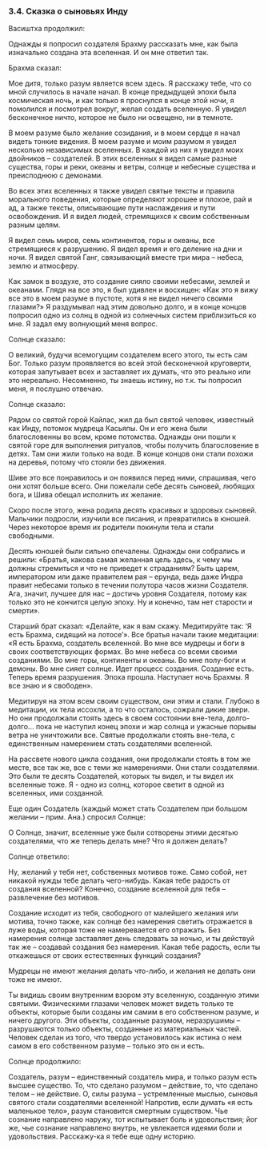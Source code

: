 ### 3.4. Сказка о сыновьях Инду

Васиштха продолжил:

Однажды я попросил создателя Брахму рассказать мне, как была изначально создана эта вселенная. И он мне ответил так.

Брахма сказал:

Мое дитя, только разум является всем здесь. Я расскажу тебе, что со мной случилось в начале начал. В конце предыдущей эпохи была космическая ночь, и как только я проснулся в конце этой ночи, я помолился и посмотрел вокруг, желая создать вселенную. Я увидел бесконечное ничто, которое не было ни освещено, ни в темноте.

В моем разуме было желание созидания, и в моем сердце я начал видеть тонкие видения. В моем разуме и моим разумом я увидел несколько независимых вселенных. В каждой из них я увидел моих двойников – создателей. В этих вселенных я видел самые разные существа, горы и реки, океаны и ветры, солнце и небесные существа и преисподнюю с демонами.

Во всех этих вселенных я также увидел святые тексты и правила морального поведения, которые определяют хорошее и плохое, рай и ад, а также тексты, описывающие пути наслаждения и пути освобождения. И я видел людей, стремящихся к своим собственным разным целям.

Я видел семь миров, семь континентов, горы и океаны, все стремящиеся к разрушению. Я видел время и его деление на дни и ночи. Я видел святой Ганг, связывающий вместе три мира – небеса, землю и атмосферу.

Как замок в воздухе, это создание сияло своими небесами, землей и океанами. Глядя на все это, я был удивлен и восхищен: «Как это я вижу все это в моем разуме в пустоте, хотя я не видел ничего своими глазами?» Я раздумывал над этим довольно долго, и в конце концов попросил одно из солнц в одной из солнечных систем приблизиться ко мне. Я задал ему волнующий меня вопрос.

Солнце сказало:

О великий, будучи всемогущим создателем всего этого, ты есть сам Бог. Только разум проявляется во всей этой бесконечной круговерти, которая запутывает всех и заставляет их думать, что это реально или это нереально. Несомненно, ты знаешь истину, но т.к. ты попросил меня, я послушно отвечаю.

Солнце сказало:

Рядом со святой горой Кайлас, жил да был святой человек, известный как Инду, потомок мудреца Касьяпы. Он и его жена были благословенны во всем, кроме потомства. Однажды они пошли к святой горе для выполнения ритуалов, чтобы получить благословение в детях. Там они жили только на воде. В конце концов они стали похожи на деревья, потому что стояли без движения.

Шиве это все понравилось и он появился перед ними, спрашивая, чего они хотят больше всего. Они пожелали себе десять сыновей, любящих бога, и Шива обещал исполнить их желание.

Скоро после этого, жена родила десять красивых и здоровых сыновей. Мальчики подросли, изучили все писания, и превратились в юношей. Через некоторое время их родители покинули тела и стали свободными.

Десять юношей были сильно опечалены. Однажды они собрались и решили: «Братья, какова самая желанная цель здесь, к чему мы должны стремиться и что не приведет к страданиям? Быть царем, императором или даже правителем рая – ерунда, ведь даже Индра правит небесами только в течении полутора часов жизни Создателя. Ага, значит, лучшее для нас – достичь уровня Создателя, потому как только это не кончится целую эпоху. Ну и конечно, там нет старости и смерти».

Старший брат сказал: «Делайте, как я вам скажу. Медитируйте так: ‘Я есть Брахма, сидящий на лотосе’». Все братья начали такие медитации: «Я есть Брахма, создатель вселенной. Во мне все мудрецы и боги в своих соответствующих формах. Во мне небеса со всеми своими созданиями. Во мне горы, континенты и океаны. Во мне полу-боги и демоны. Во мне сияет солнце. Идет процесс создания. Создание есть. Теперь время разрушения. Эпоха прошла. Наступает ночь Брахмы. Я все знаю и я свободен».

Медитируя на этом всем своим существом, они этим и стали. Глубоко в медитации, их тела иссохли, а то что осталось, сожрали дикие звери. Но они продолжали стоять здесь в своем состоянии вне-тела, долго-долго... пока не наступил конец эпохи и жар солнца и ужасные порывы ветра не уничтожили все. Святые продолжали стоять вне-тела, с единственным намерением стать создателями вселенной.

На рассвете нового цикла создания, они продолжали стоять в том же месте, все так же, все с теми же намерениями. Они стали создателями. Это были те десять Создателей, которых ты видел, и ты видел их вселенные тоже. Я - одно из солнц, которое светит в одной из вселенных, ими созданной.

Еще один Создатель (каждый может стать Создателем при большом желании – прим. Ана.) спросил Солнце:

О Солнце, значит, вселенные уже были сотворены этими десятью создателями, что же теперь делать мне? Что я должен делать?

Солнце ответило:

Ну, желаний у тебя нет, собственных мотивов тоже. Само собой, нет никакой нужды тебе делать чего-нибудь. Какая тебе радость от создания вселенной? Конечно, создание вселенной для тебя – развлечение без мотивов.

Создание исходит из тебя, свободного от малейшего желания или мотива, точно также, как солнце без намерения светить отражается в луже воды, которая тоже не намеревается его отражать. Без намерения солнце заставляет день следовать за ночью, и ты действуй так же – создавай создания без намерения. Какая тебе радость, если ты откажешься от своих естественных функций создания?

Мудрецы не имеют желания делать что-либо, и желания не делать они тоже не имеют.

Ты видишь своим внутренним взором эту вселенную, созданную этими святыми. Физическими глазами человек может видеть только те объекты, которые были созданы им самим в его собственном разуме, и ничего другого. Эти объекты, созданные разумом, неразрушимы – разрушаются только объекты, созданные из материальных частей. Человек сделан из того, что твердо установилось как истина о нем самом в его собственном разуме – только это он и есть.

Солнце продолжило:

Создатель, разум – единственный создатель мира, и только разум есть высшее существо. То, что сделано разумом – действие, то, что сделано телом – не действие. О, силы разума – устремленные мыслью, сыновья святого стали создателями вселенной! Напротив, если думать «я есть маленькое тело», разум становится смертным существом. Чье сознание направлено наружу, тот испытывает боль и удовольствия; йог же, чье сознание направлено внутрь, не увлекается идеями боли и удовольствия. Расскажу-ка я тебе еще одну историю.
